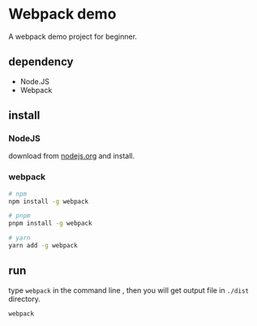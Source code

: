 # Webpack demo

A webpack demo project for beginner.

## dependency
* Node.JS
* Webpack

## install

### NodeJS

download from [nodejs.org](https://nodejs.org/en/download/) and install.

### webpack
```bash
# npm
npm install -g webpack

# pnpm
pnpm install -g webpack

# yarn
yarn add -g webpack
```

## run

type `webpack` in the command line , then you will get output file in `./dist` directory.

```bash
webpack
```

